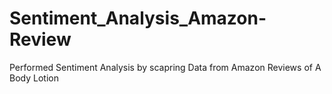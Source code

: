 # Sentiment_Analysis_Amazon-Review
Performed Sentiment Analysis by scapring Data from Amazon Reviews of A Body Lotion
